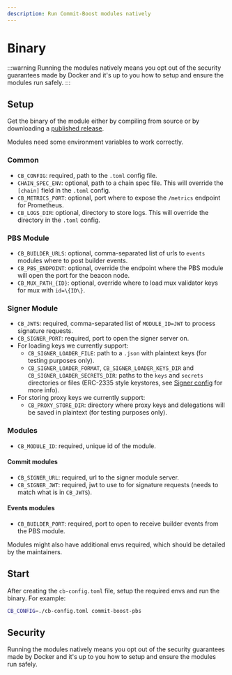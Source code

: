 ```yaml
---
description: Run Commit-Boost modules natively
---
```


# Binary

:::warning
Running the modules natively means you opt out of the security guarantees made by Docker and it's up to you how to setup and ensure the modules run safely.
:::


## Setup
Get the binary of the module either by compiling from source or by downloading a [published release](https://github.com/Commit-Boost/commit-boost-client/releases).

Modules need some environment variables to work correctly.

### Common
- `CB_CONFIG`: required, path to the `.toml` config file.
- `CHAIN_SPEC_ENV`: optional, path to a chain spec file. This will override the `[chain]` field in the `.toml` config.
- `CB_METRICS_PORT`: optional, port where to expose the `/metrics` endpoint for Prometheus.
- `CB_LOGS_DIR`: optional, directory to store logs. This will override the directory in the `.toml` config.

### PBS Module
- `CB_BUILDER_URLS`: optional, comma-separated list of urls to `events` modules where to post builder events.
- `CB_PBS_ENDPOINT`: optional, override the endpoint where the PBS module will open the port for the beacon node.
- `CB_MUX_PATH_{ID}`: optional, override where to load mux validator keys for mux with `id=\{ID\}`.

### Signer Module
- `CB_JWTS`: required, comma-separated list of `MODULE_ID=JWT` to process signature requests.
- `CB_SIGNER_PORT`: required, port to open the signer server on.
- For loading keys we currently support:
  - `CB_SIGNER_LOADER_FILE`: path to a `.json` with plaintext keys (for testing purposes only).
  - `CB_SIGNER_LOADER_FORMAT`, `CB_SIGNER_LOADER_KEYS_DIR` and `CB_SIGNER_LOADER_SECRETS_DIR`: paths to the `keys` and `secrets` directories or files (ERC-2335 style keystores, see [Signer config](../configuration/#signer-module) for more info).
- For storing proxy keys we currently support:
  - `CB_PROXY_STORE_DIR`: directory where proxy keys and delegations will be saved in plaintext (for testing purposes only).

### Modules
- `CB_MODULE_ID`: required, unique id of the module.

#### Commit modules
- `CB_SIGNER_URL`: required, url to the signer module server.
- `CB_SIGNER_JWT`: required, jwt to use to for signature requests (needs to match what is in `CB_JWTS`).

#### Events modules
- `CB_BUILDER_PORT`: required, port to open to receive builder events from the PBS module.

Modules might also have additional envs required, which should be detailed by the maintainers.

## Start

After creating the `cb-config.toml` file, setup the required envs and run the binary. For example:

```bash
CB_CONFIG=./cb-config.toml commit-boost-pbs
```

## Security
Running the modules natively means you opt out of the security guarantees made by Docker and it's up to you how to setup and ensure the modules run safely.
